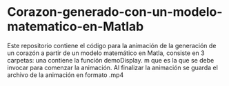 # Corazon-generado-con-un-modelo-matematico-en-Matlab
Este repositorio contiene el código para la animación de la generación de un corazón a partir de un modelo matemático en Matla, consiste en 3 carpetas: una contiene la función demoDisplay. m que es la que se debe invocar para comenzar la animación. Al finalizar la animación se guarda el archivo de la animación en formato .mp4
